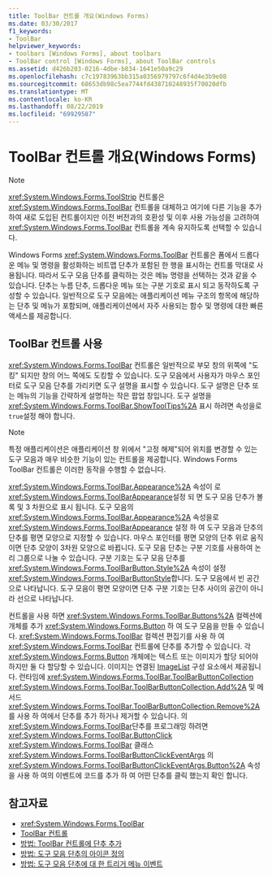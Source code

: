 ```yaml
---
title: ToolBar 컨트롤 개요(Windows Forms)
ms.date: 03/30/2017
f1_keywords:
- ToolBar
helpviewer_keywords:
- toolbars [Windows Forms], about toolbars
- ToolBar control [Windows Forms], about ToolBar controls
ms.assetid: d426b203-0216-4dbe-b834-1641e50a9c29
ms.openlocfilehash: c7c19783963bb315a0356979797c6f4d4e3b9e08
ms.sourcegitcommit: 68653db98c5ea7744fd438710248935f70020dfb
ms.translationtype: MT
ms.contentlocale: ko-KR
ms.lasthandoff: 08/22/2019
ms.locfileid: "69929587"
---
```

# <a name="toolbar-control-overview-windows-forms"></a>ToolBar 컨트롤 개요(Windows Forms)
> [!NOTE]
> <xref:System.Windows.Forms.ToolStrip> 컨트롤은 <xref:System.Windows.Forms.ToolBar> 컨트롤을 대체하고 여기에 다른 기능을 추가하여 새로 도입된 컨트롤이지만 이전 버전과의 호환성 및 이후 사용 가능성을 고려하여 <xref:System.Windows.Forms.ToolBar> 컨트롤을 계속 유지하도록 선택할 수 있습니다.  
  
 Windows Forms <xref:System.Windows.Forms.ToolBar> 컨트롤은 폼에서 드롭다운 메뉴 및 명령을 활성화하는 비트맵 단추가 포함된 한 행을 표시하는 컨트롤 막대로 사용됩니다. 따라서 도구 모음 단추를 클릭하는 것은 메뉴 명령을 선택하는 것과 같을 수 있습니다. 단추는 누름 단추, 드롭다운 메뉴 또는 구분 기호로 표시 되고 동작하도록 구성할 수 있습니다. 일반적으로 도구 모음에는 애플리케이션 메뉴 구조의 항목에 해당하는 단추 및 메뉴가 포함되며, 애플리케이션에서 자주 사용되는 함수 및 명령에 대한 빠른 액세스를 제공합니다.  
  
## <a name="working-with-the-toolbar-control"></a>ToolBar 컨트롤 사용  
 <xref:System.Windows.Forms.ToolBar> 컨트롤은 일반적으로 부모 창의 위쪽에 "도킹" 되지만 창의 어느 쪽에도 도킹할 수 있습니다. 도구 모음에서 사용자가 마우스 포인터로 도구 모음 단추를 가리키면 도구 설명을 표시할 수 있습니다. 도구 설명은 단추 또는 메뉴의 기능을 간략하게 설명하는 작은 팝업 창입니다. 도구 설명을 <xref:System.Windows.Forms.ToolBar.ShowToolTips%2A> 표시 하려면 속성을로 `true`설정 해야 합니다.  
  
> [!NOTE]
> 특정 애플리케이션은 애플리케이션 창 위에서 "고정 해제"되어 위치를 변경할 수 있는 도구 모음과 매우 비슷한 기능이 있는 컨트롤을 제공합니다. Windows Forms ToolBar 컨트롤은 이러한 동작을 수행할 수 없습니다.  
  
 <xref:System.Windows.Forms.ToolBar.Appearance%2A> 속성이 로<xref:System.Windows.Forms.ToolBarAppearance>설정 되 면 도구 모음 단추가 볼록 및 3 차원으로 표시 됩니다. 도구 모음의 <xref:System.Windows.Forms.ToolBar.Appearance%2A> 속성을로 <xref:System.Windows.Forms.ToolBarAppearance> 설정 하 여 도구 모음과 단추의 단추를 평면 모양으로 지정할 수 있습니다. 마우스 포인터를 평면 모양의 단추 위로 움직이면 단추 모양이 3차원 모양으로 바뀝니다. 도구 모음 단추는 구분 기호를 사용하여 논리 그룹으로 나눌 수 있습니다. 구분 기호는 도구 모음 단추를 <xref:System.Windows.Forms.ToolBarButton.Style%2A> 속성이 설정 <xref:System.Windows.Forms.ToolBarButtonStyle>합니다. 도구 모음에서 빈 공간으로 나타납니다. 도구 모음이 평면 모양이면 단추 구분 기호는 단추 사이의 공간이 아니라 선으로 나타납니다.  
  
 컨트롤을 사용 하면 <xref:System.Windows.Forms.ToolBar.Buttons%2A> 컬렉션에 개체를 추가 <xref:System.Windows.Forms.Button> 하 여 도구 모음을 만들 수 있습니다. <xref:System.Windows.Forms.ToolBar> 컬렉션 편집기를 사용 하 여 <xref:System.Windows.Forms.ToolBar> 컨트롤에 단추를 추가할 수 있습니다. 각 <xref:System.Windows.Forms.Button> 개체에는 텍스트 또는 이미지가 할당 되어야 하지만 둘 다 할당할 수 있습니다. 이미지는 연결된 [ImageList](imagelist-component-windows-forms.md) 구성 요소에서 제공됩니다. 런타임에 <xref:System.Windows.Forms.ToolBar.ToolBarButtonCollection> <xref:System.Windows.Forms.ToolBar.ToolBarButtonCollection.Add%2A> 및 메서드<xref:System.Windows.Forms.ToolBar.ToolBarButtonCollection.Remove%2A> 를 사용 하 여에서 단추를 추가 하거나 제거할 수 있습니다. 의 <xref:System.Windows.Forms.ToolBar>단추를 프로그래밍 하려면 <xref:System.Windows.Forms.ToolBar.ButtonClick> <xref:System.Windows.Forms.ToolBar> 클래스<xref:System.Windows.Forms.ToolBarButtonClickEventArgs> 의 <xref:System.Windows.Forms.ToolBarButtonClickEventArgs.Button%2A> 속성을 사용 하 여의 이벤트에 코드를 추가 하 여 어떤 단추를 클릭 했는지 확인 합니다.  
  
## <a name="see-also"></a>참고자료

- <xref:System.Windows.Forms.ToolBar>
- [ToolBar 컨트롤](toolbar-control-windows-forms.md)
- [방법: ToolBar 컨트롤에 단추 추가](how-to-add-buttons-to-a-toolbar-control.md)
- [방법: 도구 모음 단추의 아이콘 정의](how-to-define-an-icon-for-a-toolbar-button.md)
- [방법: 도구 모음 단추에 대 한 트리거 메뉴 이벤트](how-to-trigger-menu-events-for-toolbar-buttons.md)
